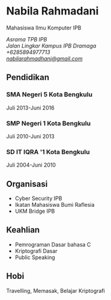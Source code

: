 # **Nabila Rahmadani**

Mahasiswa Ilmu Komputer IPB


_Asrama TPB IPB\
Jalan Lingkar Kampus IPB Dramaga\
+6285894977713\
<nabilarahmadhani@gmail.com>_

## Pendidikan

### SMA Negeri 5 Kota Bengkulu
Juli 2013-Juni 2016

### SMP Negeri 1 Kota Bengkulu
Juli 2010-Juni 2013

### SD IT IQRA '1 Kota Bengkulu
Juli 2004-Juni 2010

## Organisasi

- Cyber Security IPB
- Ikatan Mahasiswa Bumi Raflesia
- UKM Bridge IPB

## Keahlian

- Pemrograman Dasar bahasa C
- Kriptografi Dasar
- Public Speaking

## Hobi
Travelling, Memasak, Belajar Kriptografi
